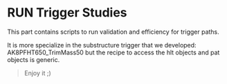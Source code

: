 # RUN Trigger Studies

This part contains scripts to run validation and efficiency for trigger paths.

It is more specialize in the substructure trigger that we developed: AK8PFHT650_TrimMass50 but the recipe to access the hlt objects and pat objects is generic.


> Enjoy it ;)
